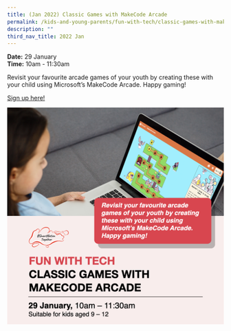 ```yaml
---
title: (Jan 2022) Classic Games with MakeCode Arcade
permalink: /kids-and-young-parents/fun-with-tech/classic-games-with-makecode-arcade-jan2022
description: ""
third_nav_title: 2022 Jan
---
```






**Date:** 29 January
<br> **Time:** 10am - 11:30am

Revisit your favourite arcade games of your youth by creating these with your child using Microsoft’s MakeCode Arcade. Happy gaming! 

[Sign up here!](https://go.gov.sg/kypmakecodearcade-jan22)

![Classic games workshop for kids](/images/29-Jan-kids.png)
